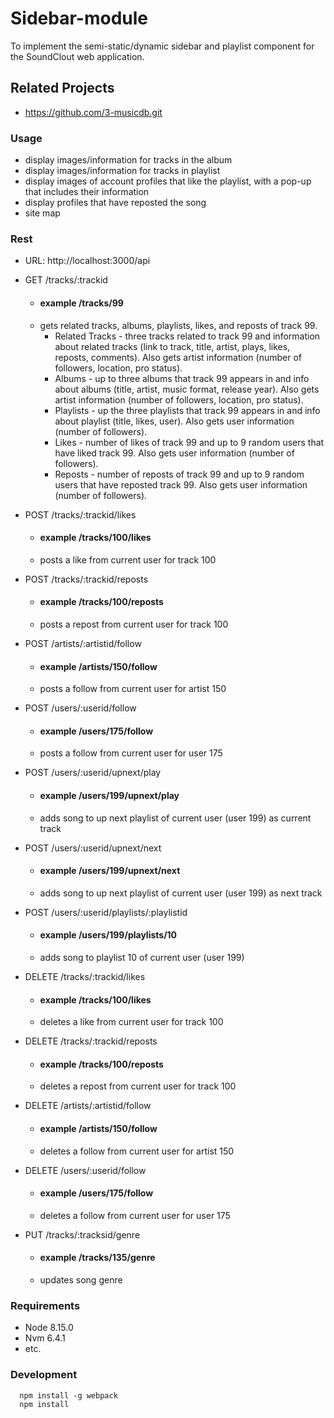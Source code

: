 # Sidebar-module

To implement the semi-static/dynamic sidebar and playlist component for the SoundClout web application.

## Related Projects

 - https://github.com/3-musicdb.git

### Usage

 - display images/information for tracks in the album
 - display images/information for tracks in playlist
 - display images of account profiles that like the playlist, with a pop-up that includes their information
 - display profiles that have reposted the song
 - site map

### Rest
 - URL: http://localhost:3000/api
 
 - GET /tracks/:trackid
   - #### example /tracks/99
   - gets related tracks, albums, playlists, likes, and reposts of track 99.
     - Related Tracks - three tracks related to track 99 and information about related tracks (link to track, title, artist, plays, likes, reposts, comments). Also gets artist information (number of followers, location, pro status).
     - Albums - up to three albums that track 99 appears in and info about albums (title, artist, music format, release year). Also gets artist information (number of followers, location, pro status).
     - Playlists - up the three playlists that track 99 appears in and info about playlist (title, likes, user). Also gets user information (number of followers).
     - Likes - number of likes of track 99 and up to 9 random users that have liked track 99. Also gets user information (number of followers).
     - Reposts - number of reposts of track 99 and up to 9 random users that have reposted track 99. Also gets user information (number of followers).
 
 - POST /tracks/:trackid/likes
   - #### example /tracks/100/likes
   - posts a like from current user for track 100
 - POST /tracks/:trackid/reposts
   - #### example /tracks/100/reposts
   - posts a repost from current user for track 100
 - POST /artists/:artistid/follow
   - #### example /artists/150/follow
   - posts a follow from current user for artist 150
 - POST /users/:userid/follow
   - #### example /users/175/follow
   - posts a follow from current user for user 175
 - POST /users/:userid/upnext/play
   - #### example /users/199/upnext/play
   - adds song to up next playlist of current user (user 199) as current track
 - POST /users/:userid/upnext/next
   - #### example /users/199/upnext/next
   - adds song to up next playlist of current user (user 199) as next track
 - POST /users/:userid/playlists/:playlistid
   - #### example /users/199/playlists/10
   - adds song to playlist 10 of current user (user 199)
 - DELETE /tracks/:trackid/likes
   - #### example /tracks/100/likes
   - deletes a like from current user for track 100
 - DELETE /tracks/:trackid/reposts
   - #### example /tracks/100/reposts
   - deletes a repost from current user for track 100
 - DELETE /artists/:artistid/follow
   - #### example /artists/150/follow
   - deletes a follow from current user for artist 150
 - DELETE /users/:userid/follow
   - #### example /users/175/follow
   - deletes a follow from current user for user 175
 - PUT /tracks/:tracksid/genre
   - #### example /tracks/135/genre
   - updates song genre


### Requirements

 - Node 8.15.0
 - Nvm 6.4.1
 - etc.
 
### Development
```ah
  npm install -g webpack
  npm install
```

